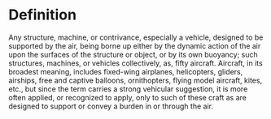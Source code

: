 # Definition

Any structure, machine, or contrivance, especially a vehicle, designed
to be supported by the air, being borne up either by the dynamic action
of the air upon the surfaces of the structure or object, or by its own
buoyancy; such structures, machines, or vehicles collectively, as, fifty
aircraft. Aircraft, in its broadest meaning, includes fixed-wing
airplanes, helicopters, gliders, airships, free and captive balloons,
ornithopters, flying model aircraft, kites, etc., but since the term
carries a strong vehicular suggestion, it is more often applied, or
recognized to apply, only to such of these craft as are designed to
support or convey a burden in or through the air.
